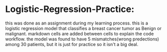 # Logistic-Regression-Practice:
this was done as an assignment during my learning process.
this is a logistic regression model that classifies a breast cancer tumor as Benign or malignant.
markdown cells are added between cells to explain the code workflow.
the model was found to have 5 mismatches(wrong predections) among 30 patients, but it is just for practice so it isn't a big deal.
